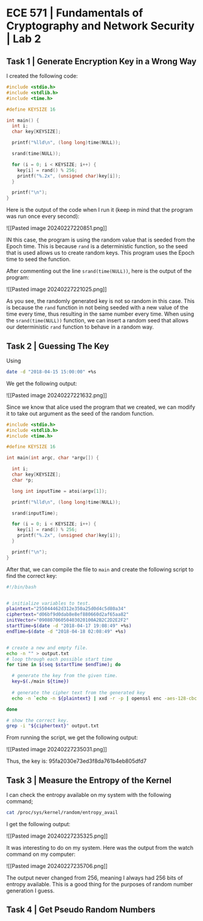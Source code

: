 # ECE 571 | Fundamentals of Cryptography and Network Security | Lab 2

## Task 1 | Generate Encryption Key in a Wrong Way

I created the following code:

```c
#include <stdio.h>
#include <stdlib.h>
#include <time.h>

#define KEYSIZE 16

int main() {
  int i;
  char key[KEYSIZE];

  printf("%lld\n", (long long)time(NULL));

  srand(time(NULL));

  for (i = 0; i < KEYSIZE; i++) {
    key[i] = rand() % 256;
    printf("%.2x", (unsigned char)key[i]);
  }

  printf("\n");
}
```


Here is the output of the code when I run it (keep in mind that the program was run once every second):

![[Pasted image 20240227220851.png]]

IN this case, the program is using the random value that is seeded from the Epoch time. This is because `rand` is a deterministic function, so the seed that is used allows us to create random keys. This program uses the Epoch time to seed the function.

After commenting out the line `srand(time(NULL))`, here is the output of the program: 

![[Pasted image 20240227221025.png]]


As you see, the randomly generated key is not so random in this case. This is because the `rand` function in not being seeded with a new value of the time every time, thus resulting in the same number every time. When using the `srand(time(NULL))` function, we can insert a random seed that allows our deterministic `rand` function to behave in a random way.


## Task 2 | Guessing The Key


Using  

```sh
date -d "2018-04-15 15:00:00" +%s
```

We get the following output: 

![[Pasted image 20240227221632.png]]

Since we know that alice used the program that we created, we can modify it to take out argument as the seed of the random function.

```c
#include <stdio.h>
#include <stdlib.h>
#include <time.h>

#define KEYSIZE 16

int main(int argc, char *argv[]) {

  int i;
  char key[KEYSIZE];
  char *p;

  long int inputTime = atoi(argv[1]);

  printf("%lld\n", (long long)time(NULL));

  srand(inputTime);

  for (i = 0; i < KEYSIZE; i++) {
    key[i] = rand() % 256;
    printf("%.2x", (unsigned char)key[i]);
  }

  printf("\n");
}

```

After that, we can compile the file to `main` and create the following script to find the correct key:

```sh
#!/bin/bash


# initialize variables to test.
plaintext="255044462d312e350a25d0d4c5d80a34"
ciphertext="d06bf9d0dab8e8ef880660d2af65aa82"
initVector="09080706050403020100A2B2C2D2E2F2"
startTime=$(date -d "2018-04-17 19:08:49" +%s)
endTime=$(date -d "2018-04-18 02:08:49" +%s)


# create a new and empty file.
echo -n "" > output.txt 
# loop through each possible start time 
for time in $(seq $startTime $endTime); do 

  # generate the key from the given time.
  key=$(./main ${time})
  
  # generate the cipher text from the generated key
  echo -n `echo -n ${plaintext} | xxd -r -p | openssl enc -aes-128-cbc -nopad -e -K ${key} -iv ${initVector} -nosalt | xxd -p` >> output.txt; echo " Key: ${key} Time: ${time}" >> output.txt

done

# show the correct key.
grep -i "${ciphertext}" output.txt

```


From running the script, we get the following output:

![[Pasted image 20240227235031.png]]

Thus, the key is: 95fa2030e73ed3f8da761b4eb805dfd7 

## Task 3 | Measure the Entropy of the Kernel

I can check the entropy available on my system with the following command;

```sh
cat /proc/sys/kernel/random/entropy_avail
```

I get the following output:

![[Pasted image 20240227235325.png]]

It was interesting to do on my system. Here was the output from the watch command on my computer:

![[Pasted image 20240227235706.png]]

The output never changed from 256, meaning I always had 256 bits of entropy available. This is a good thing for the purposes of random number generation I guess.


## Task 4 | Get Pseudo Random Numbers

